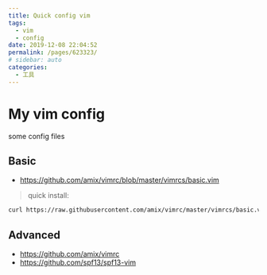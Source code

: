 ```yaml
---
title: Quick config vim
tags:
  - vim
  - config
date: 2019-12-08 22:04:52
permalink: /pages/623323/
# sidebar: auto
categories:
  - 工具
---
```


# My vim config

some config files

## Basic

- https://github.com/amix/vimrc/blob/master/vimrcs/basic.vim

> quick install:

```bash
curl https://raw.githubusercontent.com/amix/vimrc/master/vimrcs/basic.vim -o ~/.vimrc
```

## Advanced

- https://github.com/amix/vimrc
- https://github.com/spf13/spf13-vim
